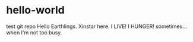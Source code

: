 # hello-world
test git repo
Hello Earthlings.
Xinstar here.
I LIVE!
I HUNGER! 
sometimes... when I'm not too busy.
